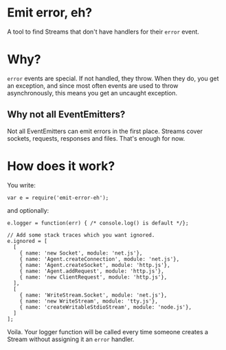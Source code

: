 # Emit error, eh?

A tool to find Streams that don't have handlers for their `error` event.

# Why?

`error` events are special. If not handled, they throw. When they do, you get an
exception, and since most often events are used to throw asynchronously, this
means you get an uncaught exception.

## Why not all EventEmitters?

Not all EventEmitters can emit errors in the first place. Streams cover sockets,
requests, responses and files. That's enough for now.

# How does it work?

You write:

    var e = require('emit-error-eh');

and optionally:

    e.logger = function(err) { /* console.log() is default */};

    // Add some stack traces which you want ignored.
    e.ignored = [
      [
        { name: 'new Socket', module: 'net.js'},
        { name: 'Agent.createConnection', module: 'net.js'},
        { name: 'Agent.createSocket', module: 'http.js'},
        { name: 'Agent.addRequest', module: 'http.js'},
        { name: 'new ClientRequest', module: 'http.js'},
      ],
      [
        { name: 'WriteStream.Socket', module: 'net.js'},
        { name: 'new WriteStream', module: 'tty.js'},
        { name: 'createWritableStdioStream', module: 'node.js'},
      ]
    ];

Voila. Your logger function will be called every time someone creates a Stream
without assigning it an `error` handler.
